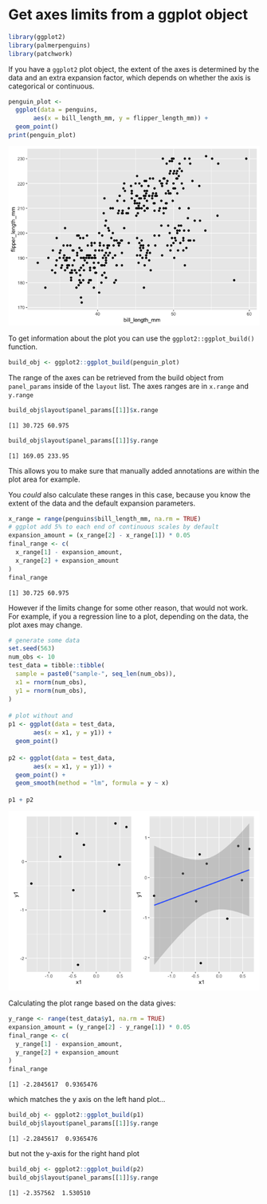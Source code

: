 # Get axes limits from a ggplot object


``` r
library(ggplot2)
library(palmerpenguins)
library(patchwork)
```

If you have a `ggplot2` plot object, the extent of the axes is
determined by the data and an extra expansion factor, which depends on
whether the axis is categorical or continuous.

``` r
penguin_plot <- 
  ggplot(data = penguins,
       aes(x = bill_length_mm, y = flipper_length_mm)) +
  geom_point()
print(penguin_plot)
```

![](ggplot2-plot-axes-limits_files/figure-commonmark/penguins_plot-1.png)

To get information about the plot you can use the
`ggplot2::ggplot_build()` function.

``` r
build_obj <- ggplot2::ggplot_build(penguin_plot)
```

The range of the axes can be retrieved from the build object from
`panel_params` inside of the `layout` list. The axes ranges are in
`x.range` and `y.range`

``` r
build_obj$layout$panel_params[[1]]$x.range
```

    [1] 30.725 60.975

``` r
build_obj$layout$panel_params[[1]]$y.range
```

    [1] 169.05 233.95

This allows you to make sure that manually added annotations are within
the plot area for example.

You *could* also calculate these ranges in this case, because you know
the extent of the data and the default expansion parameters.

``` r
x_range = range(penguins$bill_length_mm, na.rm = TRUE)
# ggplot add 5% to each end of continuous scales by default
expansion_amount = (x_range[2] - x_range[1]) * 0.05
final_range <- c(
  x_range[1] - expansion_amount,
  x_range[2] + expansion_amount
)
final_range
```

    [1] 30.725 60.975

However if the limits change for some other reason, that would not work.
For example, if you a regression line to a plot, depending on the data,
the plot axes may change.

``` r
# generate some data
set.seed(563)
num_obs <- 10
test_data = tibble::tibble(
  sample = paste0("sample-", seq_len(num_obs)),
  x1 = rnorm(num_obs),
  y1 = rnorm(num_obs),
)

# plot without and
p1 <- ggplot(data = test_data,
       aes(x = x1, y = y1)) +
  geom_point()

p2 <- ggplot(data = test_data,
       aes(x = x1, y = y1)) +
  geom_point() +
  geom_smooth(method = "lm", formula = y ~ x)

p1 + p2
```

![](ggplot2-plot-axes-limits_files/figure-commonmark/unnamed-chunk-6-1.png)

Calculating the plot range based on the data gives:

``` r
y_range <- range(test_data$y1, na.rm = TRUE)
expansion_amount = (y_range[2] - y_range[1]) * 0.05
final_range <- c(
  y_range[1] - expansion_amount,
  y_range[2] + expansion_amount
)
final_range
```

    [1] -2.2845617  0.9365476

which matches the y axis on the left hand plot…

``` r
build_obj <- ggplot2::ggplot_build(p1)
build_obj$layout$panel_params[[1]]$y.range
```

    [1] -2.2845617  0.9365476

but not the y-axis for the right hand plot

``` r
build_obj <- ggplot2::ggplot_build(p2)
build_obj$layout$panel_params[[1]]$y.range
```

    [1] -2.357562  1.530510
